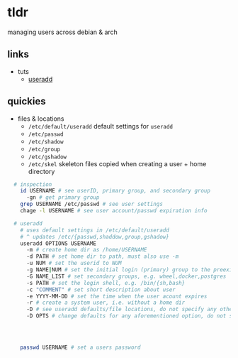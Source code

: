 # tldr

managing users across debian & arch

## links

- tuts
  - [useradd](https://linuxize.com/post/how-to-create-users-in-linux-using-the-useradd-command/)

## quickies

- files & locations
  - `/etc/default/useradd` default settings for `useradd`
  - `/etc/passwd`
  - `/etc/shadow`
  - `/etc/group`
  - `/etc/gshadow`
  - `/etc/skel` skeleton files copied when creating a user + home directory

```sh
  # inspection
    id USERNAME # see userID, primary group, and secondary group
      -gn # get primary group
    grep USERNAME /etc/passwd # see user settings
    chage -l USERNAME # see user account/passwd expiration info

  # useradd
    # uses default settings in /etc/default/useradd
    # ^ updates /etc/{passwd,shaddow,group,gshadow}
    useradd OPTIONS USERNAME
      -m # create home dir as /home/USERNAME
      -d PATH # set home dir to path, must also use -m
      -u NUM # set the userid to NUM
      -g NAME|NUM # set the initial login (primary) group to the preexisting groupname/group id
      -G NAME_LIST # set secondary groups, e.g. wheel,docker,postgres
      -s PATH # set the login shell, e.g. /bin/{sh,bash}
      -c "COMMENT" # set short description about user
      -e YYYY-MM-DD # set the time when the user acount expires
      -r # create a system user, i.e. without a home dir
      -D # see useradd defaults/file locations, do not specify any other options/username
      -D OPTS # change defaults for any aforementioned option, do not specify username




    passwd USERNAME # set a users password

```
